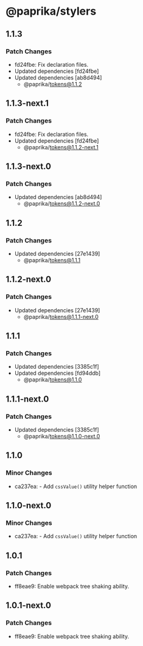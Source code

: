 # @paprika/stylers

## 1.1.3

### Patch Changes

- fd24fbe: Fix declaration files.
- Updated dependencies [fd24fbe]
- Updated dependencies [ab8d494]
  - @paprika/tokens@1.1.2

## 1.1.3-next.1

### Patch Changes

- fd24fbe: Fix declaration files.
- Updated dependencies [fd24fbe]
  - @paprika/tokens@1.1.2-next.1

## 1.1.3-next.0

### Patch Changes

- Updated dependencies [ab8d494]
  - @paprika/tokens@1.1.2-next.0

## 1.1.2

### Patch Changes

- Updated dependencies [27e1439]
  - @paprika/tokens@1.1.1

## 1.1.2-next.0

### Patch Changes

- Updated dependencies [27e1439]
  - @paprika/tokens@1.1.1-next.0

## 1.1.1

### Patch Changes

- Updated dependencies [3385c1f]
- Updated dependencies [fd94ddb]
  - @paprika/tokens@1.1.0

## 1.1.1-next.0

### Patch Changes

- Updated dependencies [3385c1f]
  - @paprika/tokens@1.1.0-next.0

## 1.1.0

### Minor Changes

- ca237ea: - Add `cssValue()` utility helper function

## 1.1.0-next.0

### Minor Changes

- ca237ea: - Add `cssValue()` utility helper function

## 1.0.1

### Patch Changes

- ff8eae9: Enable webpack tree shaking ability.

## 1.0.1-next.0

### Patch Changes

- ff8eae9: Enable webpack tree shaking ability.
